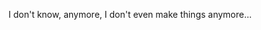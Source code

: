 I don't know, anymore, I don't even make things anymore...

<!---
ark-maker-bot/ark-maker-bot is a ✨ special ✨ repository because its my main website which has all my current projects on there.
--->
